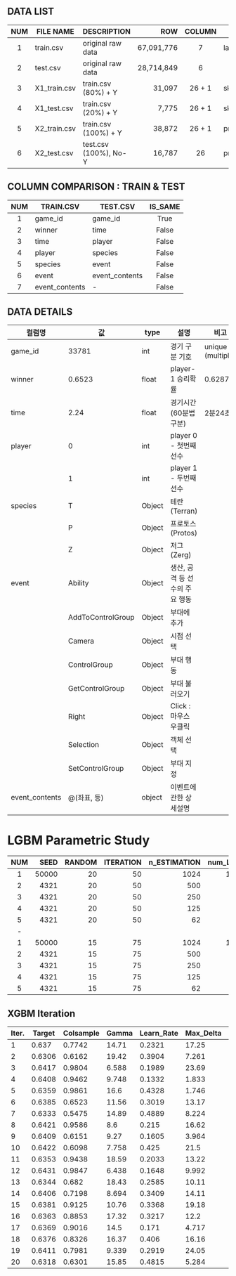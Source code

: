## DATA LIST


| NUM  | FILE NAME    | DESCRIPTION           |        ROW | COLUMN | REMARK                     |
| :--: | ------------ | --------------------- | ---------: | :----: | -------------------------- |
|  1   | train.csv    | original raw data     | 67,091,776 |   7    | label = winner             |
|  2   | test.csv     | original raw data     | 28,714,849 |   6    |                            |
|  3   | X1_train.csv | train.csv (80%)  + Y  |     31,097 | 26 + 1 | sklearn.train_test_split() |
|  4   | X1_test.csv  | train.csv (20%)  + Y  |      7,775 | 26 + 1 | sklearn.train_test_split() |
|  5   | X2_train.csv | train.csv (100%) + Y  |     38,872 | 26 + 1 | preps_data                 |
|  6   | X2_test.csv  | test.csv (100%), No-Y |     16,787 |   26   | preps_data                 |



## COLUMN COMPARISON : TRAIN & TEST

| NUM |  TRAIN.CSV  | TEST.CSV       | IS_SAME |
|:---:|-------------|----------------|:-------:|
|1 | game_id        | game_id        | True    |
|2 | winner         | time           | False   |
|3 | time           | player         | False   |
|4 | player         | species        | False   |
|5 | species        | event          | False   |
|6 | event          | event_contents | False   |
|7 | event_contents | -              | False   |



## DATA DETAILS

| 컬럼명         | 값                | type   | 설명                           | 비고              |
| -------------- | ----------------- | ------ | ------------------------------ | ----------------- |
| game_id        | 33781             | int    | 경기 구분 기호                 | unique (multiple) |
| winner         | 0.6523            | float  | player-1 승리확률              | 0.6287            |
| time           | 2.24              | float  | 경기시간 (60분법 구분)         | 2분24초           |
| player         | 0                 | int    | player 0 - 첫번째 선수         |                   |
|                | 1                 | int    | player 1 - 두번째 선수         |                   |
| species        | T                 | Object | 테란 (Terran)                  |                   |
|                | P                 | Object | 프로토스 (Protos)              |                   |
|                | Z                 | Object | 저그 (Zerg)                    |                   |
| event          | Ability           | Object | 생산, 공격 등 선수의 주요 행동 |                   |
|                | AddToControlGroup | Object | 부대에 추가                    |                   |
|                | Camera            | Object | 시점 선택                      |                   |
|                | ControlGroup      | Object | 부대 행동                      |                   |
|                | GetControlGroup   | Object | 부대 불러오기                  |                   |
|                | Right             | Object | Click : 마우스 우클릭          |                   |
|                | Selection         | Object | 객체 선택                      |                   |
|                | SetControlGroup   | Object | 부대 지정                      |                   |
| event_contents | @(좌표, 등)       | object | 이벤트에 관한 상세설명         |                   |





# LGBM Parametric Study

| NUM | SEED | RANDOM | ITERATION | n_ESTIMATION | num_LEAF | TIME_SPEND| PREDICTION |
|:---:|-----:|---:|---:|-----:|-----:|----------:|:--------:|
| 1   | 50000| 20 | 50 | 1024 | 1024 | 47.28 min | 60.369 % |
| 2   |  4321| 20 | 50 |  500 |  500 | 20.37 min | 60.617 % |
| 3   |  4321| 20 | 50 |  250 |  250 |  8.00 min | 60.758 % |
| 4   |  4321| 20 | 50 |  125 |  125 |  3.29 min | 60.694 % |
| 5   |  4321| 20 | 50 |   62 |   62 |  1.55 min | 60.694 % |
|  -  |
| 1   | 50000| 15 | 75 | 1024 | 1024 | 52.20 min | 60.681 % |
| 2   |  4321| 15 | 75 |  500 |  500 | 24.15 min | 60.553 % |
| 3   |  4321| 15 | 75 |  250 |  250 |  9.48 min | 60.591 % |
| 4   |  4321| 15 | 75 |  125 |  125 |  5.06 min | 60.501 % |
| 5   |  4321| 15 | 75 |   62 |   62 |  2.47 min | 60.360 % |



## XGBM Iteration

| Iter. | Target | Colsample | Gamma | Learn_Rate | Max_Delta | Max_Depth | Reg_Alpha | Reg_Lambda | SubSample |
|--|--|--|--|--|--|--|--|--|--|
|  1        |  0.637    |  0.7742   |  14.71    |  0.2321   |  17.25    |  363.9    |  19.62    |  12.76    |  0.8955   |
|  2        |  0.6306   |  0.6162   |  19.42    |  0.3904   |  7.261    |  256.4    |  10.37    |  42.0     |  0.5312   |
|  3        |  0.6417   |  0.9804   |  6.588    |  0.1989   |  23.69    |  251.4    |  8.492    |  40.21    |  0.5392   |
|  4        |  0.6408   |  0.9462   |  9.748    |  0.1332   |  1.833    |  308.2    |  10.7     |  42.71    |  0.5824   |
|  5        |  0.6359   |  0.9861   |  16.6     |  0.4328   |  1.746    |  344.5    |  12.81    |  24.37    |  0.678    |
|  6        |  0.6385   |  0.6523   |  11.56    |  0.3019   |  13.17    |  272.7    |  12.36    |  27.17    |  0.6759   |
|  7        |  0.6333   |  0.5475   |  14.89    |  0.4889   |  8.224    |  453.4    |  19.26    |  10.5     |  0.7891   |
|  8        |  0.6421   |  0.9586   |  8.6      |  0.215    |  16.62    |  16.49    |  8.444    |  35.57    |  0.5633   |
|  9        |  0.6409   |  0.6151   |  9.27     |  0.1605   |  3.964    |  224.3    |  14.69    |  10.75    |  0.6354   |
|  10       |  0.6422   |  0.6098   |  7.758    |  0.425    |  21.5     |  193.8    |  10.29    |  42.67    |  0.8968   |
|  11       |  0.6353   |  0.9438   |  18.59    |  0.2033   |  13.22    |  10.8     |  19.54    |  15.68    |  0.6975   |
|  12       |  0.6431   |  0.9847   |  6.438    |  0.1648   |  9.992    |  171.0    |  8.58     |  46.7     |  0.5244   |
|  13       |  0.6344   |  0.682    |  18.43    |  0.2585   |  10.11    |  415.0    |  15.61    |  47.38    |  0.6662   |
|  14       |  0.6406   |  0.7198   |  8.694    |  0.3409   |  14.11    |  352.0    |  11.72    |  49.44    |  0.7835   |
|  15       |  0.6381   |  0.9125   |  10.76    |  0.3368   |  19.18    |  191.0    |  19.37    |  27.02    |  0.5894   |
|  16       |  0.6363   |  0.8853   |  17.32    |  0.3217   |  12.2     |  177.1    |  16.59    |  39.75    |  0.7485   |
|  17       |  0.6369   |  0.9016   |  14.5     |  0.171    |  4.717    |  360.9    |  14.99    |  9.614    |  0.5328   |
|  18       |  0.6376   |  0.8326   |  16.37    |  0.406    |  16.16    |  190.9    |  8.965    |  9.143    |  0.8536   |
|  19       |  0.6411   |  0.7981   |  9.339    |  0.2919   |  24.05    |  261.0    |  11.92    |  49.65    |  0.6929   |
|  20       |  0.6318   |  0.6301   |  15.85    |  0.4815   |  5.284    |  356.4    |  16.48    |  25.2     |  0.5646   |